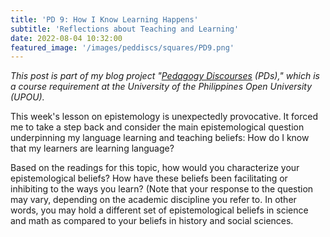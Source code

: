 ```yaml
---
title: 'PD 9: How I Know Learning Happens'
subtitle: 'Reflections about Teaching and Learning'
date: 2022-08-04 10:32:00
featured_image: '/images/peddiscs/squares/PD9.png'
---
```

*This post is part of my blog project "[Pedagogy Discourses](https://www.pedagogydiscs.wordpress.com) (PDs)," which is a course requirement at the University of the Philippines Open University (UPOU).*

This week's lesson on epistemology is unexpectedly provocative. It forced me to take a step back and consider the main epistemological question underpinning my language learning and teaching beliefs: How do I know that my learners are learning language? 





Based on the readings for this topic, how would you characterize your epistemological 
beliefs? How have these beliefs been facilitating or inhibiting to the ways you learn? 
(Note that your response to the question may vary, depending on the academic discipline 
you refer to. In other words, you may hold a different set of epistemological beliefs in 
science and math as compared to your beliefs in history and social sciences.